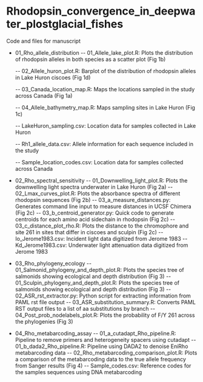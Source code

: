 # Rhodopsin_convergence_in_deepwater_plostglacial_fishes
Code and files for manuscript

- 01_Rho_allele_distribution
  -- 01_Allele_lake_plot.R: Plots the distribution of rhodopsin alleles in both species as a scatter plot (Fig 1b)
  
  -- 02_Allele_huron_plot.R: Barplot of the distribution of rhodopsin alleles in Lake Huron ciscoes (Fig 1d)
  
  -- 03_Canada_location_map.R: Maps the locations sampled in the study across Canada (Fig 1a)
  
  -- 04_Allele_bathymetry_map.R: Maps sampling sites in Lake Huron (Fig 1c)
  
  -- LakeHuron_sampling.csv: Location data for samples collected in Lake Huron
  
  -- Rh1_allele_data.csv: Allele information for each sequence included in the study
  
  -- Sample_location_codes.csv: Location data for samples collected across Canada

- 02_Rho_spectral_sensitivity
  -- 01_Downwelling_light_plot.R: Plots the downwelling light spectra underwater in Lake Huron (Fig 2a)
  -- 02_Lmax_curves_plot.R: Plots the absorbance spectra of different rhodopsin sequences (Fig 2b)
  -- 03_a_measure_distances.py: Generates command line input to measure distances in UCSF Chimera (Fig 2c)
  -- 03_b_centroid_generator.py: Quick code to generate centroids for each amino acid sidechain in rhodopsin (Fig 2c)
  -- 03_c_distance_plot_rho.R: Plots the distance to the chromophore and site 261 in sites that differ in ciscoes and sculpin (Fig 2c)
  -- Io_Jerome1983.csv: Incident light data digitized from Jerome 1983
  -- Kd_Jerome1983.csv: Underwater light attenuation data digitized from Jerome 1983
  
- 03_Rho_phylogeny_ecology
  -- 01_Salmonid_phylogeny_and_depth_plot.R: Plots the species tree of salmonids showing ecological and depth distribution (Fig 3)
  -- 01_Sculpin_phylogeny_and_depth_plot.R: Plots the species tree of salmonids showing ecological and depth distribution (Fig 3)
  -- 02_ASR_rst_extractor.py: Python script for extracting information from PAML rst file output
  -- 03_ASR_substitution_summary.R: Converts PAML RST output files to a list of aa substitutions by branch
  -- 04_Post_prob_nodelabels_plot.R: Plots the probability of F/Y 261 across the phylogenies (Fig 3)

- 04_Rho_metabarcoding_assay
  -- 01_a_cutadapt_Rho_pipeline.R: Pipeline to remove primers and heterogeneity spacers using cutadapt
  -- 01_b_dada2_Rho_pipeline.R: Pipeline using DADA2 to denoise EniRho metabarcoding data
  -- 02_Rho_metabarcoding_comparison_plot.R: Plots a comparison of the metabarcoding data to the true allele frequency from Sanger results  (Fig 4)
  -- Sample_codes.csv: Reference codes for the samples sequences using DNA metabarcoding 
  
